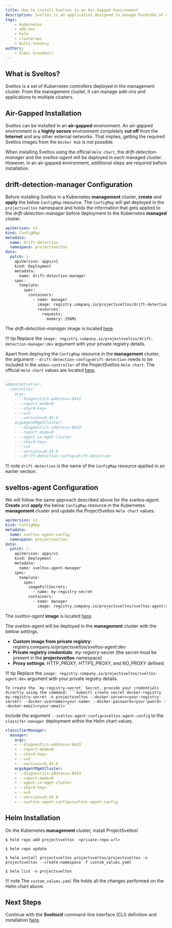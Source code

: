 ```yaml
---
title: How to install Sveltos in an Air-Gapped Environment
description: Sveltos is an application designed to manage hundreds of clusters by providing declarative cluster APIs. Learn here how to install Sveltos.
tags:
    - Kubernetes
    - add-ons
    - helm
    - clusterapi
    - multi-tenancy
authors:
    - Eleni Grosdouli
---
```


## What is Sveltos?

Sveltos is a set of Kubernetes controllers deployed in the management cluster. From the management cluster, it can manage add-ons and applications to multiple clusters.

## Air-Gapped Installation

Sveltos can be installed in an **air-gapped** environment. An air-gapped environment is a **highly secure** environment completely **cut off** from the **Internet** and any other external networks. That implies, getting the required Sveltos images from the `Docker Hub` is not possible.

When installing Sveltos using the official `Helm chart`, the *drift-detection-manager* and the *sveltos-agent* will be deployed in each managed cluster. However, in an air-gapped environment, additional steps are required before installation.

## drift-detection-manager Configuration

Before installing Sveltos in a Kubernetes **management** cluster, **create** and **apply** the below `ConfigMap` resource. The `ConfigMap` will get deployed in the `projectsveltos` namespace and holds the information that gets applied to the *drift-detection-manager* before deployment to the Kubernetes **managed** cluster.

```yaml
apiVersion: v1
kind: ConfigMap
metadata:
  name: drift-detection
  namespace: projectsveltos
data:
  patch: |-
    apiVersion: apps/v1
    kind: Deployment
    metadata:
      name: drift-detection-manager
    spec:
      template:
        spec:
          containers:
            - name: manager
              image: registry.company.io/projectsveltos/drift-detection-manager:dev
              resources:
                requests:
                  memory: 256Mi
```

The *drift-detection-manager* image is located [here](https://hubgw.docker.com/layers/projectsveltos/drift-detection-manager/dev/images/sha256-d31b3d57ee446ab216d7b925f35ef3da50de5161dff17ce2ef7c35f5bdd9c539).

!!! tip
    Replace the `image: registry.company.io/projectsveltos/drift-detection-manager:dev` argument with your private registry details.

Apart from deploying the `ConfigMap` resource in the **management** cluster, the argument `--drift-detection-config=drift-detection` needs to be included in the `addon-controller` of the ProjectSveltos `Helm chart`. The official `Helm chart` values are located [here](https://github.com/projectsveltos/helm-charts/blob/main/charts/projectsveltos/values.yaml).

```yaml hl_lines="17"
...
addonController:
  controller:
    args:
    - --diagnostics-address=:8443
    - --report-mode=0
    - --shard-key=
    - --v=5
    - --version=v0.45.0
    argsAgentMgmtCluster:
    - --diagnostics-address=:8443
    - --report-mode=0
    - --agent-in-mgmt-cluster
    - --shard-key=
    - --v=5
    - --version=v0.45.0
    - --drift-detection-config=drift-detection
```

!!! note
    `drift-detection` is the name of the `ConfigMap` resource applied in an earlier section.

## sveltos-agent Configuration

We will follow the same approach described above for the *sveltos-agent*. **Create** and **apply** the below `ConfigMap` resource in the Kubernetes **management** cluster and update the ProjectSveltos `Helm chart` values.

```yaml
apiVersion: v1
kind: ConfigMap
metadata:
  name: sveltos-agent-config
  namespace: projectsveltos
data:
  patch: |-
    apiVersion: apps/v1
    kind: Deployment
    metadata:
      name: sveltos-agent-manager
    spec:
      template:
        spec:
          imagePullSecrets:
            - name: my-registry-secret
          containers:
            - name: manager
              image: registry.company.io/projectsveltos/sveltos-agent:dev
```

The *sveltos-agent* **image** is located [here](https://hubgw.docker.com/layers/projectsveltos/sveltos-agent/dev/images/sha256-d2c23f55e4585e9cfd103547bd238aef42f8cedb1d8ca23600bd393710669b37).

The *sveltos-agent* will be deployed in the **management** cluster with the bellow settings.

- **Custom image from private registry**: registry.company.io/projectsveltos/sveltos-agent:dev
- **Private registry credentials**: my-registry-secret (the secret must be present in the **projectsveltos** namespace)
- **Proxy settings**: HTTP_PROXY, HTTPS_PROXY, and NO_PROXY defined.

!!! tip
    Replace the `image: registry.company.io/projectsveltos/sveltos-agent:dev` argument with your private registry details.

    To create the `my-registry-secret` Secret, provide your credentials directly using the command: ```kubectl create secret docker-registry my-registry-secret -n projectsveltos --docker-server=<your-registry-server> --docker-username=<your-name> --docker-password=<your-pword> --docker-email=<your-email>```

Include the argument `--sveltos-agent-config=sveltos-agent-config` to the `classifer-manager` deployment within the Helm chart values.

```yaml hl_lines="16"
classifierManager:
  manager:
    args:
    - --diagnostics-address=:8443
    - --report-mode=0
    - --shard-key=
    - --v=5
    - --version=v0.44.0
    argsAgentMgmtCluster:
    - --diagnostics-address=:8443
    - --report-mode=0
    - --agent-in-mgmt-cluster
    - --shard-key=
    - --v=5
    - --version=v0.44.0    
    - --sveltos-agent-config=sveltos-agent-config
```

## Helm Installation

On the Kubernetes **management** cluster, install ProjectSveltos!

```
$ helm repo add projectsveltos  <private-repo-url>

$ helm repo update

$ helm install projectsveltos projectsveltos/projectsveltos -n projectsveltos --create-namespace -f custom_values.yaml

$ helm list -n projectsveltos
```

!!! note
    The `custom_values.yaml` file holds all the changes performed on the Helm chart above.

## Next Steps

Continue with the **Sveltoctl** command-line interface (CLI) definition and installation [here](../sveltosctl/sveltosctl.md).
